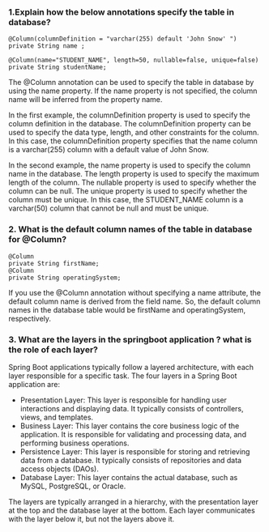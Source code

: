 ### 1.Explain how the below annotations specify the table in database?

```
@Column(columnDefinition = "varchar(255) default 'John Snow' ")
private String name ;

@Column(name="STUDENT_NAME", length=50, nullable=false, unique=false)
private String studentName;
```


The @Column annotation can be used to specify the table in database by using the name property. If the name property is not specified, the column name will be inferred from the property name.

In the first example, the columnDefinition property is used to specify the column definition in the database. The columnDefinition property can be used to specify the data type, length, and other constraints for the column. In this case, the columnDefinition property specifies that the name column is a varchar(255) column with a default value of John Snow.

In the second example, the name property is used to specify the column name in the database. The length property is used to specify the maximum length of the column. The nullable property is used to specify whether the column can be null. The unique property is used to specify whether the column must be unique. In this case, the STUDENT_NAME column is a varchar(50) column
that cannot be null and must be unique.

### 2. What is the default column names of the table in database for @Column?
```
@Column
private String firstName;
@Column
private String operatingSystem;
```
If you use the @Column annotation without specifying a name attribute, the default column name is derived from the field name. So, the default column names in the database table would be firstName and operatingSystem, respectively.

### 3. What are the layers in the springboot application ? what is the role of each layer?


Spring Boot applications typically follow a layered architecture, with each layer responsible for a specific task. The four layers in a Spring Boot application are:

* Presentation Layer: This layer is responsible for handling user interactions and displaying data. It typically consists of controllers, views, and templates.
* Business Layer: This layer contains the core business logic of the application. It is responsible for validating and processing data, and performing business operations.
* Persistence Layer: This layer is responsible for storing and retrieving data from a database. It typically consists of repositories and data access objects (DAOs).
* Database Layer: This layer contains the actual database, such as MySQL, PostgreSQL, or Oracle.
  
The layers are typically arranged in a hierarchy, with the presentation layer at the top and the database layer at the bottom. Each layer communicates with the layer below it, but not the layers above it.
